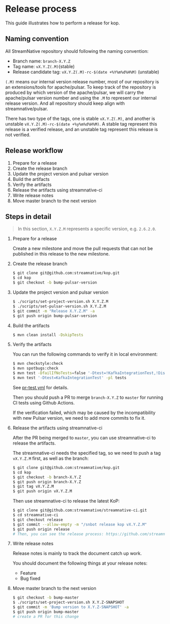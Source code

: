 # Release process

This guide illustrates how to perform a release for kop.

## Naming convention

All StreamNative repository should following the naming convention:

- Branch name: `branch-X.Y.Z`
- Tag name: `vX.Y.Z(.M)`(stable)
- Release candidate tag: `vX.Y.Z(.M)-rc-$(date +%Y%m%d%H%M)` (unstable)

`(.M)` means our internal version release number, most of our repository is an extensions/tools for apache/pulsar. To keep track of the repository is produced by which version of the apache/pulsar, we will carry the apache/pulsar version number and using the `.M` to represent our internal release version. And all repository should keep align with streamnative/pulsar.

There has two type of the tags, one is stable `vX.Y.Z(.M)`, and another is unstable `vX.Y.Z(.M)-rc-$(date +%y%m%d%H%M)`. A stable tag represent this release is a verified release, and an unstable tag represent this release is not verified.

## Release workflow

1. Prepare for a release
2. Create the release branch
3. Update the project version and pulsar version
4. Build the artifacts
5. Verify the artifacts
6. Release the artifacts using streamnative-ci
7. Write release notes
8. Move master branch to the next version

## Steps in detail

> In this section, `X.Y.Z.M` represents a specific version, e.g. `2.6.2.0`.

1. Prepare for a release

   Create a new milestone and move the pull requests that can not be published in this release to the new milestone.

2. Create the release branch

   ```bash
   $ git clone git@github.com:streamnative/kop.git
   $ cd kop
   $ git checkout -b bump-pulsar-version
   ```

3. Update the project version and pulsar version

   ```bash
   $ ./scripts/set-project-version.sh X.Y.Z.M
   $ ./scripts/set-pulsar-version.sh X.Y.Z.M
   $ git commit -m "Release X.Y.Z.M" -a
   $ git push origin bump-pulsar-version
   ```

4. Build the artifacts

   ```bash
   $ mvn clean install -DskipTests
   ```

5. Verify the artifacts

   You can run the following commands to verify it in local environment:

   ```bash
   $ mvn checkstyle:check
   $ mvn spotbugs:check
   $ mvn test -DfailIfNoTests=false '-Dtest=!KafkaIntegrationTest,!DistributedClusterTest'
   $ mvn test '-Dtest=KafkaIntegrationTest' -pl tests
   ```

   See [pr-test.yml](.github/workflows/pr-test.yml) for details.

   Then you should push a PR to merge `branch-X.Y.Z` to `master` for running CI tests using Github Actions.

   If the verification failed, which may be caused by the incompatibility with new Pulsar version, we need to add more commits to fix it.

6. Release the artifacts using streamnative-ci

   After the PR being merged to `master`, you can use streamnative-ci to release the artifacts.

   The streamnative-ci needs the specified tag, so we need to push a tag `vX.Y.Z.M` first, as well as the branch:

   ```bash
   $ git clone git@github.com:streamnative/kop.git
   $ cd kop
   $ git checkout -b branch-X.Y.Z
   $ git push origin branch-X.Y.Z
   $ git tag vX.Y.Z.M
   $ git push origin vX.Y.Z.M
   ```

   Then use streamnative-ci to release the latest KoP:

   ```bash
   $ git clone git@github.com:streamnative/streamnative-ci.git
   $ cd streamnative-ci
   $ git checkout release
   $ git commit --allow-empty -m "/snbot release kop vX.Y.Z.M"
   $ git push origin release
   # Then, you can see the release process: https://github.com/streamnative/streamnative-ci/actions
   ```

7. Write release notes

   Release notes is mainly to track the document catch up work.

   You should document the following things at your release notes:

   - Feature
   - Bug fixed

8. Move master branch to the next version

   ```bash
   $ git checkout -b bump-master
   $ ./scripts/set-project-version.sh X.Y.Z-SNAPSHOT
   $ git commit -m 'Bump version to X.Y.Z-SNAPSHOT' -a
   $ git push origin bump-master
   # create a PR for this change
   ```

